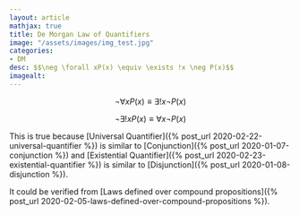 ```yaml
---
layout: article
mathjax: true
title: De Morgan Law of Quantifiers
image: "/assets/images/img_test.jpg"
categories:
- DM
desc: $$\neg \forall xP(x) \equiv \exists !x \neg P(x)$$ 
imagealt: 
---
```


$$\neg \forall xP(x) \equiv \exists !x \neg P(x)$$

































































































































































































































































































































































$$\neg \exists !xP(x) \equiv \forall x \neg P(x)$$


































































































































































































































































































































































This is true because [Universal Quantifier]({% post_url 2020-02-22-universal-quantifier %}) is similar to [Conjunction]({% post_url 2020-01-07-conjunction %}) and [Existential Quantifier]({% post_url 2020-02-23-existential-quantifier %}) is similar to [Disjunction]({% post_url 2020-01-08-disjunction %}).

It could be verified from [Laws defined over compound propositions]({% post_url 2020-02-05-laws-defined-over-compound-propositions %}).